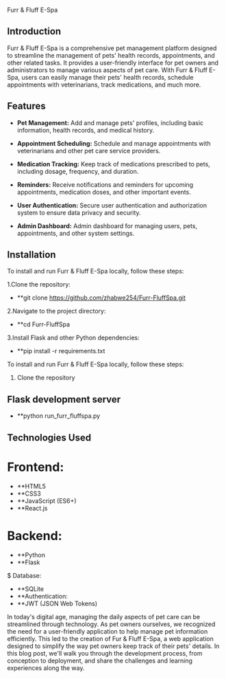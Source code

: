 Furr & Fluff E-Spa


## Introduction

Furr & Fluff E-Spa is a comprehensive pet management platform designed to streamline the management of pets' health records, appointments, and other related tasks. It provides a user-friendly interface for pet owners and administrators to manage various aspects of pet care. With Furr & Fluff E-Spa, users can easily manage their pets' health records, schedule appointments with veterinarians, track medications, and much more.


## Features

- **Pet Management:** Add and manage pets' profiles, including basic information, health records, and medical history.
  
- **Appointment Scheduling:** Schedule and manage appointments with veterinarians and other pet care service providers.
  
- **Medication Tracking:** Keep track of medications prescribed to pets, including dosage, frequency, and duration.
  
- **Reminders:** Receive notifications and reminders for upcoming appointments, medication doses, and other important events.
  
- **User Authentication:** Secure user authentication and authorization system to ensure data privacy and security.
  
- **Admin Dashboard:** Admin dashboard for managing users, pets, appointments, and other system settings.


## Installation
To install and run Furr & Fluff E-Spa locally, follow these steps:

1.Clone the repository:

- **git clone https://github.com/zhabwe254/Furr-FluffSpa.git

2.Navigate to the project directory:

- **cd Furr-FluffSpa

3.Install Flask and other Python dependencies:

- **pip install -r requirements.txt


To install and run Furr & Fluff E-Spa locally, follow these steps:

1. Clone the repository
   
## Flask development server
   - **python run_furr_fluffspa.py


## Technologies Used

# Frontend:
- **HTML5
- **CSS3
- **JavaScript (ES6+)
- **React.js

# Backend:
- **Python
- **Flask

$ Database:
- **SQLite
- **Authentication:
- **JWT (JSON Web Tokens)

In today's digital age, managing the daily aspects of pet care can be streamlined through technology. As pet owners ourselves, we recognized the need for a user-friendly application to help manage pet information efficiently. This led to the creation of Fur & Fluff E-Spa, a web application designed to simplify the way pet owners keep track of their pets' details. In this blog post, we'll walk you through the development process, from conception to deployment, and share the challenges and learning experiences along the way.


